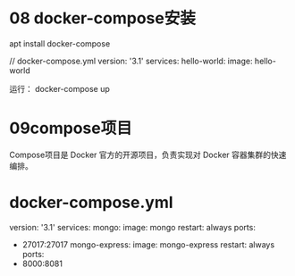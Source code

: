 # 08 docker-compose安装
apt install docker-compose


// docker-compose.yml
version: '3.1'
services:
 hello-world:
 image: hello-world

运行：
docker-compose up

 # 09compose项目

 Compose项目是 Docker 官方的开源项目，负责实现对 Docker 容器集群的快速编排。

# docker-compose.yml
version: '3.1'
services:
mongo:
image: mongo
restart: always
ports:
- 27017:27017
mongo-express:
image: mongo-express
restart: always
ports:
- 8000:8081